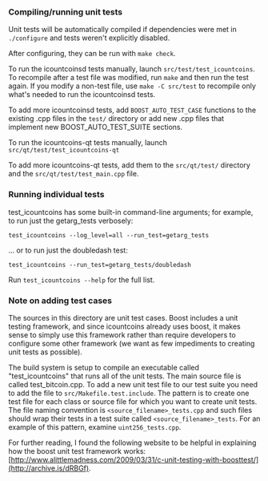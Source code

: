 ### Compiling/running unit tests

Unit tests will be automatically compiled if dependencies were met in `./configure`
and tests weren't explicitly disabled.

After configuring, they can be run with `make check`.

To run the icountcoinsd tests manually, launch `src/test/test_icountcoins`. To recompile
after a test file was modified, run `make` and then run the test again. If you
modify a non-test file, use `make -C src/test` to recompile only what's needed
to run the icountcoinsd tests.

To add more icountcoinsd tests, add `BOOST_AUTO_TEST_CASE` functions to the existing
.cpp files in the `test/` directory or add new .cpp files that
implement new BOOST_AUTO_TEST_SUITE sections.

To run the icountcoins-qt tests manually, launch `src/qt/test/test_icountcoins-qt`

To add more icountcoins-qt tests, add them to the `src/qt/test/` directory and
the `src/qt/test/test_main.cpp` file.

### Running individual tests

test_icountcoins has some built-in command-line arguments; for
example, to run just the getarg_tests verbosely:

    test_icountcoins --log_level=all --run_test=getarg_tests

... or to run just the doubledash test:

    test_icountcoins --run_test=getarg_tests/doubledash

Run `test_icountcoins --help` for the full list.

### Note on adding test cases

The sources in this directory are unit test cases.  Boost includes a
unit testing framework, and since icountcoins already uses boost, it makes
sense to simply use this framework rather than require developers to
configure some other framework (we want as few impediments to creating
unit tests as possible).

The build system is setup to compile an executable called "test_icountcoins"
that runs all of the unit tests.  The main source file is called
test_bitcoin.cpp. To add a new unit test file to our test suite you need
to add the file to `src/Makefile.test.include`. The pattern is to create
one test file for each class or source file for which you want to create
unit tests.  The file naming convention is `<source_filename>_tests.cpp`
and such files should wrap their tests in a test suite
called `<source_filename>_tests`. For an example of this pattern,
examine `uint256_tests.cpp`.

For further reading, I found the following website to be helpful in
explaining how the boost unit test framework works:
[http://www.alittlemadness.com/2009/03/31/c-unit-testing-with-boosttest/](http://archive.is/dRBGf).
